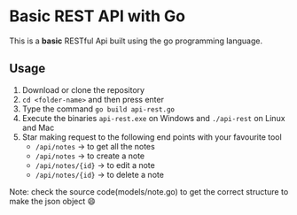 # Basic REST API with Go

This is a **basic** RESTful Api built using the go programming language.

## Usage
1. Download or clone the repository
2. `cd <folder-name>` and then press enter
3. Type the command `go build api-rest.go`
4. Execute the binaries `api-rest.exe` on Windows and `./api-rest` on Linux and Mac
5. Star making request to the following end points with your favourite tool
    * `/api/notes` -> to get all the notes
    * `/api/notes` -> to create a note
    * `/api/notes/{id}` -> to edit a note
    * `/api/notes/{id}` -> to delete a note
 
 Note: check the source code(models/note.go) to get the correct structure to make the json object :smile: